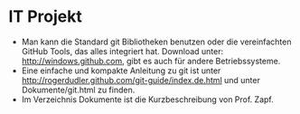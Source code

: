 IT Projekt
===

* Man kann die Standard git Bibliotheken benutzen oder die vereinfachten GitHub Tools, das alles integriert hat. Download unter: http://windows.github.com, gibt es auch für andere Betriebssysteme.
* Eine einfache und kompakte Anleitung zu git ist unter http://rogerdudler.github.com/git-guide/index.de.html und unter Dokumente/git.html zu finden. 
* Im Verzeichnis Dokumente ist die Kurzbeschreibung von Prof. Zapf.
